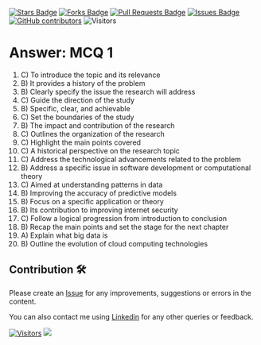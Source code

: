 <a href="https://github.com/drshahizan/research-design/stargazers"><img src="https://img.shields.io/github/stars/drshahizan/research-design" alt="Stars Badge"/></a>
<a href="https://github.com/drshahizan/research-design/network/members"><img src="https://img.shields.io/github/forks/drshahizan/research-design" alt="Forks Badge"/></a>
<a href="https://github.com/drshahizan/research-design/pulls"><img src="https://img.shields.io/github/issues-pr/drshahizan/research-design" alt="Pull Requests Badge"/></a>
<a href="https://github.com/drshahizan/research-design"><img src="https://img.shields.io/github/issues/drshahizan/research-design" alt="Issues Badge"/></a>
<a href="https://github.com/drshahizan/research-design/graphs/contributors"><img alt="GitHub contributors" src="https://img.shields.io/github/contributors/drshahizan/research-design?color=2b9348"></a>
![Visitors](https://api.visitorbadge.io/api/visitors?path=https%3A%2F%2Fgithub.com%2Fdrshahizan%2MCSD1043&labelColor=%23d9e3f0&countColor=%23697689&style=flat)

# Answer: MCQ 1
1. C) To introduce the topic and its relevance
2. B) It provides a history of the problem
3. B) Clearly specify the issue the research will address
4. C) Guide the direction of the study
5. B) Specific, clear, and achievable
6. C) Set the boundaries of the study
7. B) The impact and contribution of the research
8. C) Outlines the organization of the research
9. C) Highlight the main points covered
10. C) A historical perspective on the research topic
11. C) Address the technological advancements related to the problem
12. B) Address a specific issue in software development or computational theory
13. C) Aimed at understanding patterns in data
14. B) Improving the accuracy of predictive models
15. B) Focus on a specific application or theory
16. B) Its contribution to improving internet security
17. C) Follow a logical progression from introduction to conclusion
18. B) Recap the main points and set the stage for the next chapter
19. A) Explain what big data is
20. B) Outline the evolution of cloud computing technologies
    
## Contribution 🛠️
Please create an [Issue](https://github.com/drshahizan/research-design/issues) for any improvements, suggestions or errors in the content.

You can also contact me using [Linkedin](https://www.linkedin.com/in/drshahizan/) for any other queries or feedback.

[![Visitors](https://api.visitorbadge.io/api/visitors?path=https%3A%2F%2Fgithub.com%2Fdrshahizan&labelColor=%23697689&countColor=%23555555&style=plastic)](https://visitorbadge.io/status?path=https%3A%2F%2Fgithub.com%2Fdrshahizan)
![](https://hit.yhype.me/github/profile?user_id=81284918)

